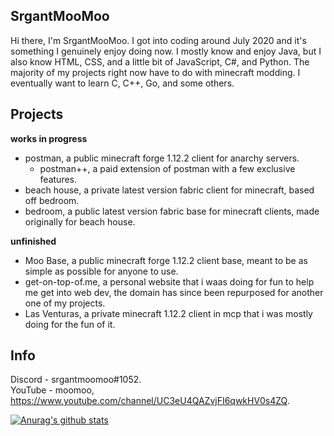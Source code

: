 ## SrgantMooMoo
Hi there, I'm SrgantMooMoo. I got into coding around July 2020 and it's something I genuinely enjoy doing now.  I mostly know and enjoy Java, but I also know HTML, CSS, and a little bit of JavaScript, C#, and Python. The majority of my projects right now have to do with minecraft modding. I eventually want to learn C, C++, Go, and some others.

## Projects 
**works in progress** <br>
- postman, a public minecraft forge 1.12.2 client for anarchy servers.
  - postman++, a paid extension of postman with a few exclusive features.
- beach house, a private latest version fabric client for minecraft, based off bedroom.
- bedroom, a public latest version fabric base for minecraft clients, made originally for beach house.

**unfinished** <br>
- Moo Base, a public minecraft forge 1.12.2 client base, meant to be as simple as possible for anyone to use.
- get-on-top-of.me, a personal website that i waas doing for fun to help me get into web dev, the domain has since been repurposed for another one of my projects.
- Las Venturas, a private minecraft 1.12.2 client in mcp that i was mostly doing for the fun of it.


## Info 
Discord - srgantmoomoo#1052. <br />
YouTube - moomoo, https://www.youtube.com/channel/UC3eU4QAZvjFI6qwkHV0s4ZQ.

[![Anurag's github stats](https://github-readme-stats.vercel.app/api?username=moomooooo&show_icons=true&theme=prussian&hide=issues)](https://github.com/anuraghazra/github-readme-stats)
